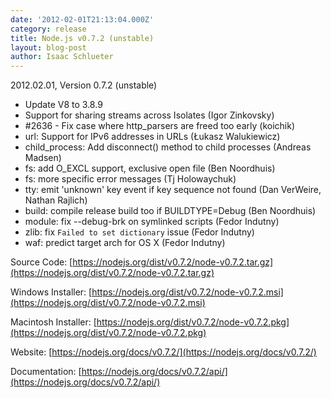 ```yaml
---
date: '2012-02-01T21:13:04.000Z'
category: release
title: Node.js v0.7.2 (unstable)
layout: blog-post
author: Isaac Schlueter
---
```


2012.02.01, Version 0.7.2 (unstable)

- Update V8 to 3.8.9
- Support for sharing streams across Isolates (Igor Zinkovsky)
- #2636 - Fix case where http_parsers are freed too early (koichik)
- url: Support for IPv6 addresses in URLs (Łukasz Walukiewicz)
- child_process: Add disconnect() method to child processes (Andreas Madsen)
- fs: add O_EXCL support, exclusive open file (Ben Noordhuis)
- fs: more specific error messages (Tj Holowaychuk)
- tty: emit 'unknown' key event if key sequence not found (Dan VerWeire, Nathan Rajlich)
- build: compile release build too if BUILDTYPE=Debug (Ben Noordhuis)
- module: fix --debug-brk on symlinked scripts (Fedor Indutny)
- zlib: fix `Failed to set dictionary` issue (Fedor Indutny)
- waf: predict target arch for OS X (Fedor Indutny)

Source Code: [https://nodejs.org/dist/v0.7.2/node-v0.7.2.tar.gz](https://nodejs.org/dist/v0.7.2/node-v0.7.2.tar.gz)

Windows Installer: [https://nodejs.org/dist/v0.7.2/node-v0.7.2.msi](https://nodejs.org/dist/v0.7.2/node-v0.7.2.msi)

Macintosh Installer: [https://nodejs.org/dist/v0.7.2/node-v0.7.2.pkg](https://nodejs.org/dist/v0.7.2/node-v0.7.2.pkg)

Website: [https://nodejs.org/docs/v0.7.2/](https://nodejs.org/docs/v0.7.2/)

Documentation: [https://nodejs.org/docs/v0.7.2/api/](https://nodejs.org/docs/v0.7.2/api/)
